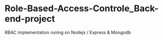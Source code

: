 # Role-Based-Access-Controle_Back-end-project
RBAC implementation runing on Nodejs / Express &amp; Mongodb 
